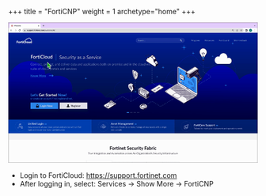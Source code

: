 +++
title = "FortiCNP"
weight = 1
archetype="home"
+++

![image info](forticloud-forticnp-login.gif)

- Login to FortiCloud: https://support.fortinet.com
- After logging in, select: Services -> Show More -> FortiCNP
